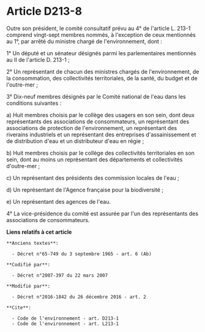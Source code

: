 # Article D213-8

Outre son président, le comité consultatif prévu au 4° de l'article L. 213-1 comprend vingt-sept membres nommés, à
l'exception de ceux mentionnés au 1°, par arrêté du ministre chargé de l'environnement, dont : 

1° Un député et un sénateur désignés parmi les parlementaires mentionnés au II de l'article D. 213-1 ; 

2° Un représentant de chacun des ministres chargés de l'environnement, de la consommation, des collectivités territoriales,
de la santé, du budget et de l'outre-mer ; 

3° Dix-neuf membres désignés par le Comité national de l'eau dans les conditions suivantes : 

a) Huit membres choisis par le collège des usagers en son sein, dont deux représentants des associations de consommateurs, un
représentant des associations de protection de l'environnement, un représentant des riverains industriels et un représentant
des entreprises d'assainissement et de distribution d'eau et un distributeur d'eau en régie ; 

b) Huit membres choisis par le collège des collectivités territoriales en son sein, dont au moins un représentant des
départements et collectivités d'outre-mer ; 

c) Un représentant des présidents des commission locales de l'eau ; 

d) Un représentant de l'Agence française pour la biodiversité ; 

e) Un représentant des agences de l'eau. 

4° La vice-présidence du comité est assurée par l'un des représentants des associations de consommateurs.

**Liens relatifs à cet article**

	**Anciens textes**:

	  - Décret n°65-749 du 3 septembre 1965 - art. 6 (Ab)

	**Codifié par**:

	  - Décret n°2007-397 du 22 mars 2007

	**Modifié par**:

	  - Décret n°2016-1842 du 26 décembre 2016 - art. 2

	**Cite**:

	  - Code de l'environnement - art. D213-1
	  - Code de l'environnement - art. L213-1
